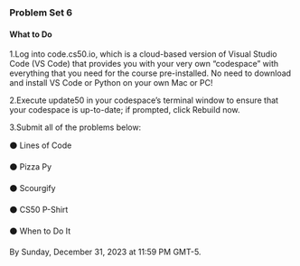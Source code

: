 ### Problem Set 6

#### What to Do

1.Log into code.cs50.io, which is a cloud-based version of Visual Studio Code (VS Code) that provides you with your very own “codespace” with everything that you need for the course pre-installed. No need to download and install VS Code or Python on your own Mac or PC!

2.Execute update50 in your codespace’s terminal window to ensure that your codespace is up-to-date; if prompted, click Rebuild now.

3.Submit all of the problems below:

⚫ Lines of Code

⚫ Pizza Py

⚫ Scourgify

⚫ CS50 P-Shirt

⚫ When to Do It

By Sunday, December 31, 2023 at 11:59 PM GMT-5.
